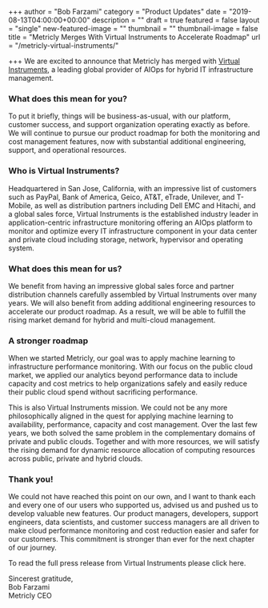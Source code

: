 +++
author = "Bob Farzami"
category = "Product Updates"
date = "2019-08-13T04:00:00+00:00"
description = ""
draft = true
featured = false
layout = "single"
new-featured-image = ""
thumbnail = ""
thumbnail-image = false
title = "Metricly Merges With Virtual Instruments to Accelerate Roadmap"
url = "/metricly-virtual-instruments/"

+++
We are excited to announce that Metricly has merged with [Virtual Instruments](https://www.virtualinstruments.com), a leading global provider of AIOps for hybrid IT infrastructure management.

### What does this mean for you?

To put it briefly, things will be business-as-usual, with our platform, customer success, and support organization operating exactly as before. We will continue to pursue our product roadmap for both the monitoring and cost management features, now with substantial additional engineering, support, and operational resources.

### Who is Virtual Instruments?

Headquartered in San Jose, California, with an impressive list of customers such as PayPal, Bank of America, Geico, AT&T, eTrade, Unilever, and T-Mobile, as well as distribution partners including Dell EMC and Hitachi, and a global sales force, Virtual Instruments is the established industry leader in application-centric infrastructure monitoring offering an AIOps platform to monitor and optimize every IT infrastructure component in your data center and private cloud including storage, network, hypervisor and operating system.

### What does this mean for us?

We benefit from having an impressive global sales force and partner distribution channels carefully assembled by Virtual Instruments over many years. We will also benefit from adding additional engineering resources to accelerate our product roadmap. As a result, we will be able to fulfill the rising market demand for hybrid and multi-cloud management.

### A stronger roadmap

When we started Metricly, our goal was to apply machine learning to infrastructure performance monitoring. With our focus on the public cloud market, we applied our analytics beyond performance data to include capacity and cost metrics to help organizations safely and easily reduce their public cloud spend without sacrificing performance.

This is also Virtual Instruments mission. We could not be any more philosophically aligned in the quest for applying machine learning to availability, performance, capacity and cost management. Over the last few years, we both solved the same problem in the complementary domains of private and public clouds. Together and with more resources, we will satisfy the rising demand for dynamic resource allocation of computing resources across public, private and hybrid clouds.

### Thank you!

We could not have reached this point on our own, and I want to thank each and every one of our users who supported us, advised us and pushed us to develop valuable new features. Our product managers, developers, support engineers, data scientists, and customer success managers are all driven to make cloud performance monitoring and cost reduction easier and safer for our customers. This commitment is stronger than ever for the next chapter of our journey.

To read the full press release from Virtual Instruments please click here.

Sincerest gratitude,  
Bob Farzami  
Metricly CEO